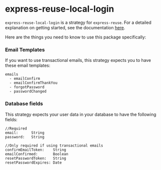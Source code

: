 # express-reuse-local-login

`express-reuse-local-login` is a strategy for `express-reuse`. For a detailed explanation on getting started, see the documentation [here](https://github.com/airjp73/express-reuse/wiki/Getting-Started).

Here are the things you need to know to use this package specifically:

### Email Templates

If you want to use transactional emails, this strategy expects you to have these email templates:

```
emails
  - emailConfirm
  - emailConfirmThankYou
  - forgotPassword
  - passwordChanged
```

### Database fields

This strategy expects your user data in your database to have the following fields:

```
//Required
email:      String
password:   String

//Only required if using transactional emails
confirmEmailToken:    String
emailConfirmed:       Boolean
resetPasswordToken:   String
resetPasswordExpires: Date
```
